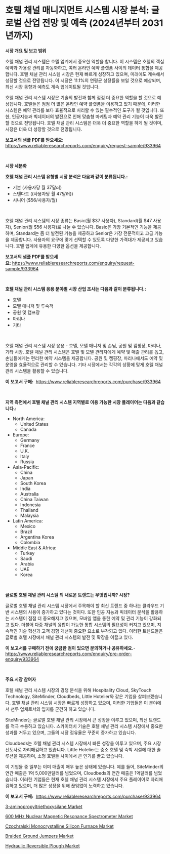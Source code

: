 <p><h1>호텔 채널 매니지먼트 시스템 시장 분석: 글로벌 산업 전망 및 예측 (2024년부터 2031년까지)</h1></p><p><strong>시장 개요 및 보고 범위</strong></p>
<p><p>호텔 채널 관리 시스템은 호텔 업계에서 중요한 역할을 합니다. 이 시스템은 호텔의 객실 예약과 가용성 관리를 자동화하고, 여러 온라인 예약 플랫폼 사이의 데이터 통합을 제공합니다. 호텔 채널 관리 시스템 시장은 현재 빠르게 성장하고 있으며, 미래에도 계속해서 성장할 것으로 전망됩니다. 이 시장은 11.1%의 연평균 성장률을 보일 것으로 예상되며, 최신 시장 동향과 예측도 계속 업데이트될 것입니다.</p><p>호텔 채널 관리 시스템 시장은 기술의 발전과 함께 점점 더 중요한 역할을 할 것으로 예상됩니다. 호텔들은 점점 더 많은 온라인 예약 플랫폼을 이용하고 있기 때문에, 이러한 시스템은 예약 관리를 보다 효율적으로 처리할 수 있는 필수적인 도구가 될 것입니다. 또한, 인공지능과 빅데이터의 발전으로 인해 맞춤형 마케팅과 예약 관리 기능이 더욱 발전할 것으로 전망됩니다. 호텔 채널 관리 시스템은 더욱 더 중요한 역할을 하게 될 것이며, 시장은 더욱 더 성장할 것으로 전망됩니다.</p></p>
<p><strong>보고서의 샘플 PDF를 받으세요:</strong> <a href="https://www.reliableresearchreports.com/enquiry/request-sample/933964">https://www.reliableresearchreports.com/enquiry/request-sample/933964</a></p>
<p>&nbsp;</p>
<p><strong>시장 세분화</strong></p>
<p><strong>호텔 채널 관리 시스템 유형별 시장 분석은 다음과 같이 분류됩니다.:</strong></p>
<p><ul><li>기본 (사용자당 월 37달러)</li><li>스탠다드 ((사용자당 월 47달러))</li><li>시니어 ($56/사용자/월)</li></ul></p>
<p>&nbsp;</p>
<p><p>호텔 채널 관리 시스템의 시장 종류는 Basic(월 $37 사용자), Standard(월 $47 사용자), Senior(월 $56 사용자)로 나눌 수 있습니다. Basic은 가장 기본적인 기능을 제공하며, Standard는 좀 더 발전된 기능을 제공하고 Senior은 가장 전문적이고 고급 기능을 제공합니다. 사용자의 요구에 맞게 선택할 수 있도록 다양한 가격대가 제공되고 있습니다. 호텔 업계에 유용한 다양한 옵션을 제공합니다.</p></p>
<p><strong>보고서의 샘플 PDF를 받으세요:</strong>&nbsp;<a href="https://www.reliableresearchreports.com/enquiry/request-sample/933964">https://www.reliableresearchreports.com/enquiry/request-sample/933964</a></p>
<p>&nbsp;</p>
<p><strong> 호텔 채널 관리 시스템 응용 분야별 시장 산업 조사는 다음과 같이 분류됩니다.:</strong></p>
<p><ul><li>호텔</li><li>모텔 매니저 및 투숙객</li><li>공원 및 캠프장</li><li>마리나</li><li>기타</li></ul></p>
<p>&nbsp;</p>
<p><p>호텔 채널 관리 시스템 시장 응용 - 호텔, 모텔 매니저 및 손님, 공원 및 캠핑장, 마리나, 기타 시장. 호텔 채널 관리 시스템은 호텔 및 모텔 관리자에게 예약 및 매출 관리를 돕고, 손님들에게는 편리한 예약 시스템을 제공합니다. 공원 및 캠핑장, 마리나에서도 예약 및 운영을 효율적으로 관리할 수 있습니다. 기타 시장에서는 각각의 상황에 맞게 호텔 채널 관리 시스템을 활용할 수 있습니다.</p></p>
<p><strong>이 보고서 구매:</strong>&nbsp; <a href="https://www.reliableresearchreports.com/purchase/933964">https://www.reliableresearchreports.com/purchase/933964</a></p>
<p>&nbsp;</p>
<p><strong>지역 측면에서 호텔 채널 관리 시스템 지역별로 이용 가능한 시장 플레이어는 다음과 같습니다.:</strong></p>
<p><ul>
    <li>
        North America:
        <ul>
            <li>United States</li>
            <li>Canada</li>
        </ul>
    </li>
    <li>
        Europe:
        <ul>
            <li>Germany</li>
            <li>France</li>
            <li>U.K.</li>
            <li>Italy</li>
            <li>Russia</li>
        </ul>
    </li>
    <li>
        Asia-Pacific:
        <ul>
            <li>China</li>
            <li>Japan</li>
            <li>South Korea</li>
            <li>India</li>
            <li>Australia</li>
            <li>China Taiwan</li>
            <li>Indonesia</li>
            <li>Thailand</li>
            <li>Malaysia</li>
        </ul>
    </li>
    <li>
        Latin America:
        <ul>
            <li>Mexico</li>
            <li>Brazil</li>
            <li>Argentina Korea</li>
            <li>Colombia</li>
        </ul>
    </li>
    <li>
        Middle East & Africa:
        <ul>
            <li>Turkey</li>
            <li>Saudi</li>
            <li>Arabia</li>
            <li>UAE</li>
            <li>Korea</li>
        </ul>
    </li>
    </ul></p>
<p>&nbsp;</p>
<p><strong>글로벌 호텔 채널 관리 시스템 의 새로운 트렌드는 무엇입니까? 시장?</strong></p>
<p><p>글로벌 호텔 채널 관리 시스템 시장에서 주목해야 할 최신 트렌드 중 하나는 클라우드 기반 시스템의 사용이 증가하고 있다는 것이다. 또한 인공 지능과 빅데이터 분석을 활용하는 시스템이 점점 더 중요해지고 있으며, 모바일 앱을 통한 예약 및 관리 기능이 강화되고 있다. 더불어 다중 채널의 융합이 가능한 통합 시스템의 필요성이 커지고 있으며, 지속적인 기술 혁신과 고객 경험 개선이 중요한 요소로 부각되고 있다. 이러한 트렌드들은 글로벌 호텔 시장에서 채널 관리 시스템의 발전 및 확장을 이끌고 있다.</p></p>
<p><strong>이 보고서를 구매하기 전에 궁금한 점이 있으면 문의하거나 공유하세요.</strong>- <a href="https://www.reliableresearchreports.com/enquiry/pre-order-enquiry/933964">https://www.reliableresearchreports.com/enquiry/pre-order-enquiry/933964</a></p>
<p>&nbsp;</p>
<p><strong>주요 시장 참여자</strong></p>
<p><p>호텔 채널 관리 시스템 시장의 경쟁 분석을 위해 Hospitality Cloud, SkyTouch Technology, SiteMinder, Cloudbeds, Little Hotelier와 같은 기업을 살펴보겠습니다. 호텔 채널 관리 시스템 시장은 빠르게 성장하고 있으며, 이러한 기업들은 이 분야에서 선두 업체로서의 입지를 굳건히 하고 있습니다.</p><p>SiteMinder는 글로벌 호텔 채널 관리 시장에서 큰 성장을 이루고 있으며, 최신 트렌드를 적극 수용하고 있습니다. 스카이터치 기술은 호텔 채널 관리 시스템 시장에서 중요한 성과를 거두고 있으며, 그들의 시장 점유율은 꾸준히 증가하고 있습니다.</p><p>Cloudbeds는 호텔 채널 관리 시스템 시장에서 빠른 성장을 이루고 있으며, 주요 시장 선도사로 자리매김하고 있습니다. Little Hotelier는 중소 호텔 및 숙박 시설에 대한 솔루션을 제공하며, 소형 호텔들 사이에서 큰 인기를 끌고 있습니다.</p><p>이 기업들 중 일부는 이미 매출이 매우 높은 상태에 있습니다. 예를 들어, SiteMinder의 연간 매출은 1억 5,000만달러를 넘었으며, Cloudbeds의 연간 매출은 1억달러를 넘었습니다. 이러한 기업들은 현재 호텔 채널 관리 시스템 시장에서 주요 플레이어로 자리매김하고 있으며, 더 많은 성장을 위해 끊임없이 노력하고 있습니다.</p></p>
<p><strong>이 보고서 구매:</strong>&nbsp;&nbsp;<a href="https://www.reliableresearchreports.com/purchase/933964">https://www.reliableresearchreports.com/purchase/933964</a></p>
<p><p><a href="https://natural-crush-b99.notion.site/3-aminopropyltriethoxysilane-Market-Challenges-Opportunities-and-Growth-Drivers-and-Major-Market--a9f1f3b4eda14bf3b7cad84e3fb94454">3-aminopropyltriethoxysilane Market</a></p><p><a href="https://simplistic-meeting-7ee.notion.site/600-MHz-Nuclear-Magnetic-Resonance-Spectrometer-Market-Provides-Detailed-Segmentation-of-this-Market-77f81111d1834d03927f0a0d7b6f01c7">600 MHz Nuclear Magnetic Resonance Spectrometer Market</a></p><p><a href="https://github.com/mauripalmi/Market-Research-Report-List-2/blob/main/czochralski-monocrystalline-silicon-furnace-market.md">Czochralski Monocrystalline Silicon Furnace Market</a></p><p><a href="https://github.com/nicoletavirag/Market-Research-Report-List-2/blob/main/braided-ground-jumpers-market.md">Braided Ground Jumpers Market</a></p><p><a href="https://view.publitas.com/reportprime-1/hydraulic-reversible-plough-market-size-market-share-and-global-market-analysis-report-2024-2031/">Hydraulic Reversible Plough Market</a></p></p>
